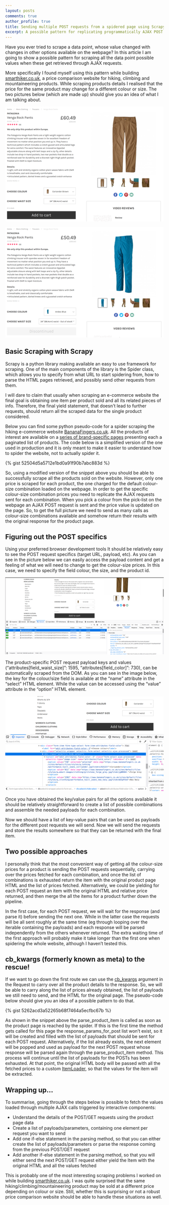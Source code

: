```yaml
---
layout: posts
comments: true
author_profile: true
title: Sending multiple POST requests from a spidered page using Scrapy
excerpt: A possible pattern for replicating programmatically AJAX POST requests when scraping webpages using Scrapy
---
```


Have you ever tried to scrape a data point, whose value changed with changes in other options available on the webpage? In this article I am going to show a possible pattern for scraping all the data point possible values when these get retrieved through AJAX requests. 

More specifically I found myself using this pattern while building [smarthiker.co.uk](https://smarthiker.co.uk/), a price comparison website for hiking, climbing and mountaineering products. While scraping products details I realised that the price for the same product may change for a different colour or size. The two pictures below (which are made up) should give you an idea of what I am talking about.


![brown_trousers](/assets/images/post_requests_with_scrapy/trousers_brown.png)


![blue_trousers](/assets/images/post_requests_with_scrapy/trousers_blue.png)


## Basic Scraping with Scrapy

Scrapy is a python library making available an easy to use framework for scraping. One of the main components of the library is the Spider class, which allows you to specify from what URL to start spidering from, how to parse the HTML pages retrieved, and possibly send other requests from them.

I will dare to claim that usually when scraping an e-commerce website the final goal is obtaining one item per product sold and all its related pieces of info. Therefore, the final yield statement, that doesn't lead to further requests, should return all the scraped data for the single product considered.

Below you can find some python pseudo-code for a spider scraping the hiking e-commerce website [BananaFingers.co.uk](https://www.bananafingers.co.uk/). All the products of interest are available on a [series of brand-specific pages](https://www.bananafingers.co.uk/brands) presenting each a paginated list of products. The code below is a simplified version of the one used in production and it is only meant to make it easier to understand how to spider the website, not to actually spider it.

{% gist 52504d5a5712e1bd0a91f90b7abc883d %}

So, using a modified version of the snippet above you should be able to successfully scrape all the products sold on the website. However, only one price is scraped for each product, the one charged for the default colour-size combination loaded on the webpage. In order to get the specific colour-size combination prices you need to replicate the AJAX requests sent for each combination. When you pick a colour from the pick-list on the webpage an AJAX POST request is sent and the price value is updated on the page. So, to get the full picture we need to send as many calls as colour-size combinations available and somehow return their results with the original response for the product page.

## Figuring out the POST specifics

Using your preferred browser development tools It should be relatively easy to see the POST request specifics (target URL, payload, etc). As you can see in the picture below we can easily access the payload content and get a feeling of what we will need to change to get the colour-size prices. In this case, we need to specify the field colour, the size, and the product id.

![inspecting_network_calls](/assets/images/post_requests_with_scrapy/dev_tools_post_request.png)

The product-specific POST request payload keys and values (“attributes[field_waist_size]”: 1595, “attributes[field_color]”: 730), can be automatically scraped from the DOM. As you can see in the image below, the key for the colour/size field is available at the “name” attribute in the “select” HTML element. While the value can be accessed using the “value” attribute in the “option” HTML element.

![inspecting_dom_key_value_pairs](/assets/images/post_requests_with_scrapy/dev_tools_dom.png)

Once you have obtained the key/value pairs for all the options available it should be relatively straightforward to create a list of possible combinations and assemble the needed payloads for each combination.

Now we should have a list of key-value pairs that can be used as payloads for the different post requests we will send. Now we will send the requests and store the results somewhere so that they can be returned with the final item.

## Two possible approaches
I personally think that the most convenient way of getting all the colour-size prices for a product is sending the POST requests sequentially, carrying over the prices fetched for each combination, and once the list of combinations is exhausted return the item with the original product page HTML and the list of prices fetched. Alternatively, we could be yielding for each POST request an item with the original HTML and relative price returned, and then merge the all the items for a product further down the pipeline.

In the first case, for each POST request, we will wait for the response (and parse it) before sending the next one. While in the latter case the requests will be all sent roughly at the same time (eg through looping over the iterable containing the payloads) and each response will be parsed independently from the others whenever returned. The extra waiting time of the first approach will probably make it take longer than the first one when spidering the whole website, although I haven’t tested this.

## cb_kwargs (formerly known as meta) to the rescue!
If we want to go down the first route we can use the [cb_kwargs](https://docs.scrapy.org/en/latest/topics/request-response.html#scrapy.http.Request.cb_kwargs) argument in the Request to carry over all the product details to the response. So, we will be able to carry along the list of prices already obtained, the list of payloads we still need to send, and the HTML for the original page. The pseudo-code below should give you an idea of a possible pattern to do that.

{% gist 5262acd3a52265b68f7464a5ecfbc67b %}

As shown in the snippet above the parse_product_item is called as soon as the product page is reached by the spider. If this is the first time the method gets called for this page the response_params_for_post list won’t exist, so it will be created and filled with the list of payloads that should be sent for each POST request. Alternatively, if the list already exists, the next element will be popped and used as payload for the next POST request whose response will be parsed again through the parse_product_item method. This process will continue until the list of payloads for the POSTs has been exhausted. At that point, the original HTML body will be passed with all the fetched prices to a custom [ItemLoader](https://docs.scrapy.org/en/latest/topics/loaders.html), so that the values for the item will be extracted.

## Wrapping up...

To summarise, going through the steps below is possible to fetch the values loaded through multiple AJAX calls triggered by interactive components:
- Understand the details of the POST/GET requests using the product page data
- Create a list of payloads/parameters, containing one element per request you want to send
- Add one if-else statement in the parsing method, so that you can either create the list of payloads/parameters or parse the response coming from the previous POST/GET request
- Add another if-else statement in the parsing method, so that you will either send the next POST/GET request either yield the Item with the original HTML and all the values fetched

This is probably one of the most interesting scraping problems I worked on while building [smarthiker.co.uk](https://smarthiker.co.uk/). I was quite surprised that the same hiking/climbing/mountaineering product may be sold at a different price depending on colour or size. Still, whether this is surprising or not a robust price comparison website should be able to handle these situations as well.
